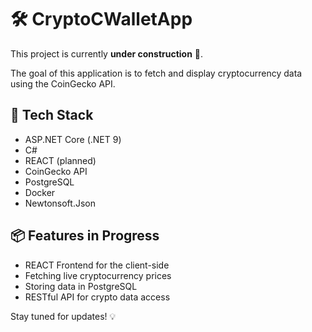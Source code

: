 ﻿# 🛠️ CryptoCWalletApp

This project is currently **under construction** 🚧.

The goal of this application is to fetch and display cryptocurrency data using the CoinGecko API.

## 🔧 Tech Stack

- ASP.NET Core (.NET 9)
- C#
- REACT (planned)
- CoinGecko API
- PostgreSQL
- Docker
- Newtonsoft.Json

## 📦 Features in Progress
- REACT Frontend for the client-side
- Fetching live cryptocurrency prices
- Storing data in PostgreSQL
- RESTful API for crypto data access

Stay tuned for updates! 💡
